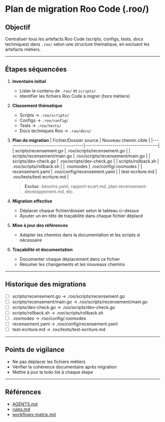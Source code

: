 # Plan de migration Roo Code (.roo/)

## Objectif
Centraliser tous les artefacts Roo Code (scripts, configs, tests, docs techniques) dans `.roo/` selon une structure thématique, en excluant les artefacts métiers.

---

## Étapes séquencées

1. **Inventaire initial**
   - Lister le contenu de `.roo/` et `scripts/`
   - Identifier les fichiers Roo Code à migrer (hors métiers)

2. **Classement thématique**
   - Scripts → `.roo/scripts/`
   - Configs → `.roo/config/`
   - Tests → `.roo/tests/`
   - Docs techniques Roo → `.roo/docs/`

3. **Plan de migration**
   | Fichier/Dossier source                | Nouveau chemin cible                |
   |---------------------------------------|-------------------------------------|
   | scripts/recensement.go                | .roo/scripts/recensement.go         |
   | scripts/recensement/main.go           | .roo/scripts/recensement/main.go    |
   | scripts/dev-check.go                  | .roo/scripts/dev-check.go           |
   | scripts/rollback.sh                   | .roo/scripts/rollback.sh            |
   | .roomodes                             | .roo/config/.roomodes               |
   | recensement.yaml                      | .roo/config/recensement.yaml        |
   | test-ecriture.md                      | .roo/tests/test-ecriture.md         |

   > **Exclus** : besoins.yaml, rapport-ecart.md, plan-recensement-developpement.md, etc.

4. **Migration effective**
   - Déplacer chaque fichier/dossier selon le tableau ci-dessus
   - Ajouter un en-tête de traçabilité dans chaque fichier déplacé

5. **Mise à jour des références**
   - Adapter les chemins dans la documentation et les scripts si nécessaire

6. **Traçabilité et documentation**
   - Documenter chaque déplacement dans ce fichier
   - Résumer les changements et les nouveaux chemins

---

## Historique des migrations

- [ ] scripts/recensement.go → .roo/scripts/recensement.go
- [ ] scripts/recensement/main.go → .roo/scripts/recensement/main.go
- [ ] scripts/dev-check.go → .roo/scripts/dev-check.go
- [ ] scripts/rollback.sh → .roo/scripts/rollback.sh
- [ ] .roomodes → .roo/config/.roomodes
- [ ] recensement.yaml → .roo/config/recensement.yaml
- [ ] test-ecriture.md → .roo/tests/test-ecriture.md

---

## Points de vigilance

- Ne pas déplacer les fichiers métiers
- Vérifier la cohérence documentaire après migration
- Mettre à jour la todo list à chaque étape

---

## Références

- [AGENTS.md](../AGENTS.md)
- [rules.md](.roo/rules/rules.md)
- [workflows-matrix.md](.roo/rules/workflows-matrix.md)